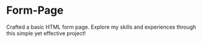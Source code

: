 # Form-Page
Crafted a basic HTML form page. Explore my skills and experiences through this simple yet effective project!
